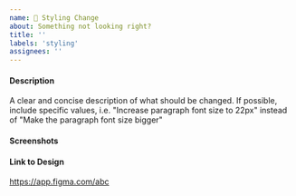 ```yaml
---
name: 🎨 Styling Change
about: Something not looking right?
title: ''
labels: 'styling'
assignees: ''
---
```


#### Description

A clear and concise description of what should be changed. If possible, include specific values, i.e. "Increase paragraph font size to 22px" instead of "Make the paragraph font size bigger"

#### Screenshots

#### Link to Design

https://app.figma.com/abc
